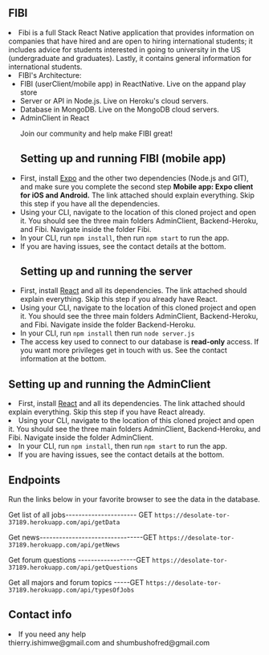
<h2>FIBI</h2>
<li>Fibi is a full Stack React Native application that provides information on companies that have hired and are open to hiring international students; it includes advice for students interested in going to university in the US (undergraduate and graduates). Lastly, it contains general information for international students.</li>
<li>FIBI's Architecture:
 <ul>
      <li>FIBI (userClient/mobile app) in ReactNative. Live on the appand play store</li>
      <li>Server or API in Node.js. Live on Heroku's cloud servers.</li>
      <li>Database in MongoDB. Live on the MongoDB cloud servers.</li>
      <li>AdminClient in React</li>
      

Join our community and help make FIBI great!
<h2> Setting up and running FIBI (mobile app)</h2>
<li>First, install <a  href=https://docs.expo.io/get-started/installation/>Expo</a>  and the other two dependencies (Node.js and GIT), and make sure you complete the second step  <b>Mobile app: Expo client for iOS and Android.</b> The link attached should explain everything.  Skip this step if you have all the dependencies.</li>
<li>Using your CLI, navigate to the location of this cloned project and open it. You should see the three main folders AdminClient, Backend-Heroku, and Fibi. Navigate inside the folder Fibi.</li>
<li>In your CLI, run <code>npm install</code>, then run <code>npm start</code> to run the app.
<li>If you are having issues, see the contact details at the bottom.</li>

<h2> Setting up and running the server</h2>
<li>First, install <a  href=https://reactjs.org/docs/getting-started.html/>React</a>  and all its dependencies. The link attached should explain everything.  Skip this step if you already have React.</li>
<li>Using your CLI, navigate to the location of this cloned project and open it. You should see the three main folders AdminClient, Backend-Heroku, and Fibi. Navigate inside the folder Backend-Heroku.</li>
<li>In your CLI, run <code>npm install</code> then run <code>node server.js</code>
<li>The access key used to connect to our database is  <b>read-only</b> access. If you want more privileges get in touch with us. See the contact information at the bottom. </li>
</ul>

<h2> Setting up and running the AdminClient</h2>
<li>First, install <a  href=https://reactjs.org/docs/getting-started.html/>React</a>  and all its dependencies. The link attached should explain everything.  Skip this step if you have React already.</li>
<li>Using your CLI, navigate to the location of this cloned project and open it. You should see the three main folders AdminClient, Backend-Heroku, and Fibi. Navigate inside the folder AdminClient.</li>
<li>In your CLI, run <code>npm install</code>, then run <code>npm start</code> to run the app.
<li>If you are having issues, see the contact details at the bottom.</li>
</ul>
  
<h2>Endpoints</h2>

  Run the links below in your favorite browser to see the data in the database.

Get list of all jobs---------------------- GET `https://desolate-tor-37189.herokuapp.com/api/getData`

Get news--------------------------------GET `https://desolate-tor-37189.herokuapp.com/api/getNews`

Get forum questions ------------------GET `https://desolate-tor-37189.herokuapp.com/api/getQuestions`

Get all majors and forum topics -----GET `https://desolate-tor-37189.herokuapp.com/api/typesOfJobs`


  <h2> Contact info</h2>
<li> If you need any help <br>thierry.ishimwe@gmail.com and  shumbushofred@gmail.com</li>

